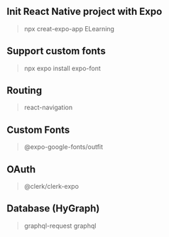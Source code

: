 ## Init React Native project with Expo
> npx creat-expo-app ELearning

## Support custom fonts
> npx expo install expo-font

## Routing
> react-navigation

## Custom Fonts
> @expo-google-fonts/outfit

## OAuth
> @clerk/clerk-expo

## Database (HyGraph)
> graphql-request graphql